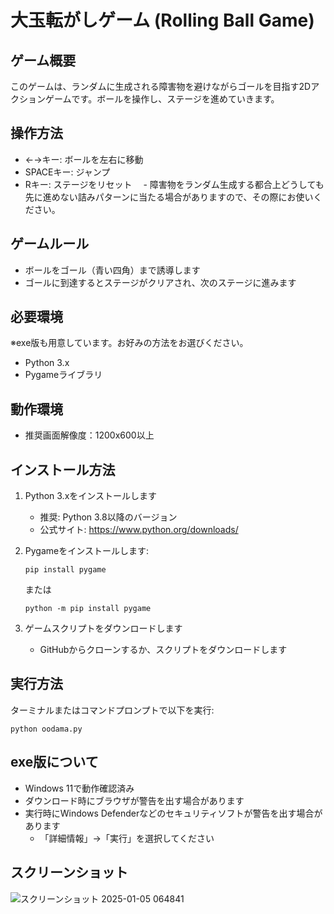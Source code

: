 # 大玉転がしゲーム (Rolling Ball Game)

## ゲーム概要 
このゲームは、ランダムに生成される障害物を避けながらゴールを目指す2Dアクションゲームです。ボールを操作し、ステージを進めていきます。

## 操作方法 
- ←→キー: ボールを左右に移動
- SPACEキー: ジャンプ
- Rキー: ステージをリセット
　- 障害物をランダム生成する都合上どうしても先に進めない詰みパターンに当たる場合がありますので、その際にお使いください。

## ゲームルール
- ボールをゴール（青い四角）まで誘導します
- ゴールに到達するとステージがクリアされ、次のステージに進みます

## 必要環境 
※exe版も用意しています。お好みの方法をお選びください。
- Python 3.x
- Pygameライブラリ

## 動作環境
- 推奨画面解像度：1200x600以上

## インストール方法
1. Python 3.xをインストールします
   - 推奨: Python 3.8以降のバージョン
   - 公式サイト: https://www.python.org/downloads/

2. Pygameをインストールします:
   ```
   pip install pygame
   ```
   または
   ```
   python -m pip install pygame
   ```

3. ゲームスクリプトをダウンロードします
   - GitHubからクローンするか、スクリプトをダウンロードします

## 実行方法 
ターミナルまたはコマンドプロンプトで以下を実行:
```
python oodama.py
```

## exe版について
- Windows 11で動作確認済み
- ダウンロード時にブラウザが警告を出す場合があります
- 実行時にWindows Defenderなどのセキュリティソフトが警告を出す場合があります
  - 「詳細情報」→「実行」を選択してください

## スクリーンショット 
![スクリーンショット 2025-01-05 064841](https://github.com/user-attachments/assets/3b4fb611-e09c-46ce-a960-561e71c66b62)

